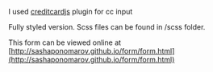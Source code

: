 I used [creditcardjs](https://creditcardjs.com/) plugin for cc input

Fully styled version. Scss files can be found in /scss folder.

This form can be viewed online at [http://sashaponomarov.github.io/form/form.html](http://sashaponomarov.github.io/form/form.html)